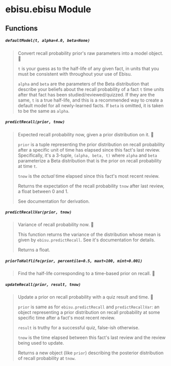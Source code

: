 
# ebisu.ebisu Module


## Functions

##### `defaultModel(t, alpha=4.0, beta=None)` 

> Convert recall probability prior's raw parameters into a model object. 🍗
> 
>   `t` is your guess as to the half-life of any given fact, in units that you
>   must be consistent with throughout your use of Ebisu.
> 
>   `alpha` and `beta` are the parameters of the Beta distribution that describe
>   your beliefs about the recall probability of a fact `t` time units after that
>   fact has been studied/reviewed/quizzed. If they are the same, `t` is a true
>   half-life, and this is a recommended way to create a default model for all
>   newly-learned facts. If `beta` is omitted, it is taken to be the same as
>   `alpha`.



##### `predictRecall(prior, tnow)` 

> Expected recall probability now, given a prior distribution on it. 🍏
> 
>   `prior` is a tuple representing the prior distribution on recall probability
>   after a specific unit of time has elapsed since this fact's last review.
>   Specifically,  it's a 3-tuple, `(alpha, beta, t)` where `alpha` and `beta`
>   parameterize a Beta distribution that is the prior on recall probability at
>   time `t`.
> 
>   `tnow` is the *actual* time elapsed since this fact's most recent review.
> 
>   Returns the expectation of the recall probability `tnow` after last review, a
>   float between 0 and 1.
> 
>   See documentation for derivation.



##### `predictRecallVar(prior, tnow)` 

> Variance of recall probability now. 🍋
> 
>   This function returns the variance of the distribution whose mean is given by
>   `ebisu.predictRecall`. See it's documentation for details.
> 
>   Returns a float.



##### `priorToHalflife(prior, percentile=0.5, maxt=100, mint=0.001)` 

> Find the half-life corresponding to a time-based prior on recall. 🏀



##### `updateRecall(prior, result, tnow)` 

> Update a prior on recall probability with a quiz result and time. 🍌
> 
>   `prior` is same as for `ebisu.predictRecall` and `predictRecallVar`: an object
>   representing a prior distribution on recall probability at some specific time
>   after a fact's most recent review.
> 
>   `result` is truthy for a successful quiz, false-ish otherwise.
> 
>   `tnow` is the time elapsed between this fact's last review and the review
>   being used to update.
> 
>   Returns a new object (like `prior`) describing the posterior distribution of
>   recall probability at `tnow`.


